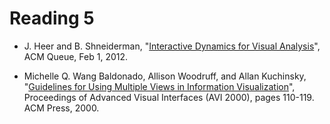 # Reading 5

* J. Heer and B. Shneiderman, "[Interactive Dynamics for Visual Analysis][1]",
  ACM Queue, Feb 1, 2012.
  
* Michelle Q. Wang Baldonado, Allison Woodruff, and Allan Kuchinsky, "[Guidelines for Using Multiple Views in Information Visualization][2]",  Proceedings of Advanced Visual Interfaces (AVI 2000), pages 110-119. ACM Press, 2000.


[1]: cdn://excerpts/w5/p30-heer.pdf
[2]: http://courses.ischool.berkeley.edu/i247/f05/readings/Baldonado_MultipleViews_AVI00.pdf
